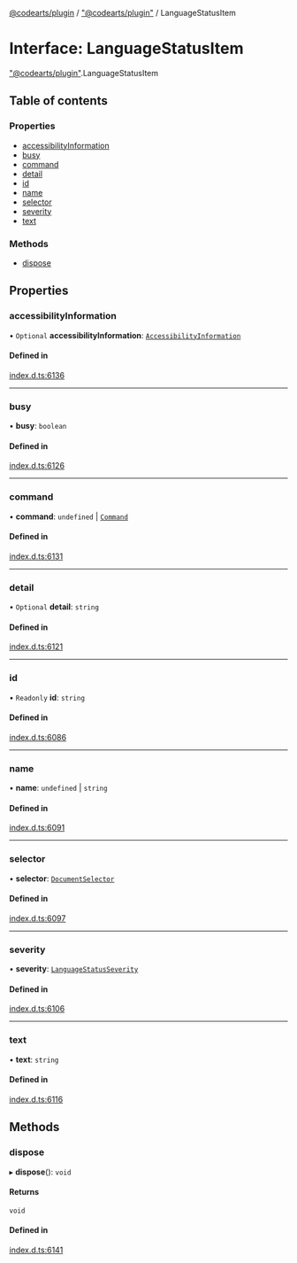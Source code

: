 [@codearts/plugin](../README.md) / ["@codearts/plugin"](../modules/_codearts_plugin_.md) / LanguageStatusItem

# Interface: LanguageStatusItem

["@codearts/plugin"](../modules/_codearts_plugin_.md).LanguageStatusItem

## Table of contents

### Properties

- [accessibilityInformation](codearts_plugin_.LanguageStatusItem.md#accessibilityinformation)
- [busy](codearts_plugin_.LanguageStatusItem.md#busy)
- [command](codearts_plugin_.LanguageStatusItem.md#command)
- [detail](codearts_plugin_.LanguageStatusItem.md#detail)
- [id](codearts_plugin_.LanguageStatusItem.md#id)
- [name](codearts_plugin_.LanguageStatusItem.md#name)
- [selector](codearts_plugin_.LanguageStatusItem.md#selector)
- [severity](codearts_plugin_.LanguageStatusItem.md#severity)
- [text](codearts_plugin_.LanguageStatusItem.md#text)

### Methods

- [dispose](codearts_plugin_.LanguageStatusItem.md#dispose)

## Properties

### accessibilityInformation

• `Optional` **accessibilityInformation**: [`AccessibilityInformation`](codearts_plugin_.AccessibilityInformation.md)

#### Defined in

[index.d.ts:6136](https://github.com/huaweicloud/cloudide-plugin-api/blob/d4de966/index.d.ts#L6136)

___

### busy

• **busy**: `boolean`

#### Defined in

[index.d.ts:6126](https://github.com/huaweicloud/cloudide-plugin-api/blob/d4de966/index.d.ts#L6126)

___

### command

• **command**: `undefined` \| [`Command`](codearts_plugin_.Command.md)

#### Defined in

[index.d.ts:6131](https://github.com/huaweicloud/cloudide-plugin-api/blob/d4de966/index.d.ts#L6131)

___

### detail

• `Optional` **detail**: `string`

#### Defined in

[index.d.ts:6121](https://github.com/huaweicloud/cloudide-plugin-api/blob/d4de966/index.d.ts#L6121)

___

### id

• `Readonly` **id**: `string`

#### Defined in

[index.d.ts:6086](https://github.com/huaweicloud/cloudide-plugin-api/blob/d4de966/index.d.ts#L6086)

___

### name

• **name**: `undefined` \| `string`

#### Defined in

[index.d.ts:6091](https://github.com/huaweicloud/cloudide-plugin-api/blob/d4de966/index.d.ts#L6091)

___

### selector

• **selector**: [`DocumentSelector`](../modules/_codearts_plugin_.md#documentselector)

#### Defined in

[index.d.ts:6097](https://github.com/huaweicloud/cloudide-plugin-api/blob/d4de966/index.d.ts#L6097)

___

### severity

• **severity**: [`LanguageStatusSeverity`](../enums/codearts_plugin_.LanguageStatusSeverity.md)

#### Defined in

[index.d.ts:6106](https://github.com/huaweicloud/cloudide-plugin-api/blob/d4de966/index.d.ts#L6106)

___

### text

• **text**: `string`

#### Defined in

[index.d.ts:6116](https://github.com/huaweicloud/cloudide-plugin-api/blob/d4de966/index.d.ts#L6116)

## Methods

### dispose

▸ **dispose**(): `void`

#### Returns

`void`

#### Defined in

[index.d.ts:6141](https://github.com/huaweicloud/cloudide-plugin-api/blob/d4de966/index.d.ts#L6141)
